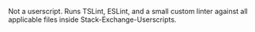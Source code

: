 Not a userscript. Runs TSLint, ESLint, and a small custom linter against all applicable files inside Stack-Exchange-Userscripts.

